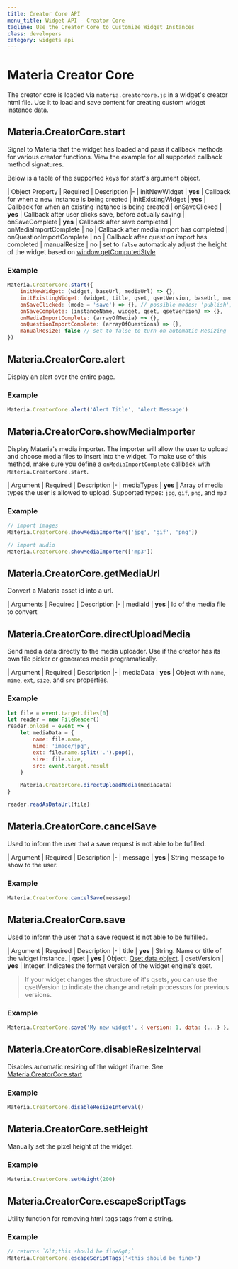 ```yaml
---
title: Creator Core API
menu_title: Widget API - Creator Core
tagline: Use the Creator Core to Customize Widget Instances
class: developers
category: widgets api
---
```

# Materia Creator Core

The creator core is loaded via `materia.creatorcore.js` in a widget's creator html file.  Use it to load and save content for creating custom widget instance data.

## Materia.CreatorCore.start

Signal to Materia that the widget has loaded and pass it callback methods for various creator functions.  View the example for all supported callback method signatures.

Below is a table of the supported keys for start's argument object.

| Object Property | Required | Description
|-
| initNewWidget | **yes** | Callback for when a new instance is being created
| initExistingWidget | **yes** | Callback for when an existing instance is being created
| onSaveClicked | **yes** | Callback after user clicks save, before actually saving
| onSaveComplete | **yes** | Callback after save completed
| onMediaImportComplete | no | Callback after media import has completed
| onQuestionImportComplete | no | Callback after question import has completed
| manualResize | no | set to `false` automaticaly adjust the height of the widget based on [window.getComputedStyle](https://developer.mozilla.org/en-US/docs/Web/API/Window/getComputedStyle)

### Example

```javascript
Materia.CreatorCore.start({
	initNewWidget: (widget, baseUrl, mediaUrl) => {},
	initExistingWidget: (widget, title, qset, qsetVersion, baseUrl, mediaUrl) => {},
	onSaveClicked: (mode = 'save') => {}, // possible modes: 'publish', 'preview', 'save'
	onSaveComplete: (instanceName, widget, qset, qsetVersion) => {},
	onMediaImportComplete: (arrayOfMedia) => {},
	onQuestionImportComplete: (arrayOfQuestions) => {},
	manualResize: false // set to false to turn on automatic Resizing
})
```

## Materia.CreatorCore.alert

Display an alert over the entire page.

### Example

```javascript
Materia.CreatorCore.alert('Alert Title', 'Alert Message')
```

## Materia.CreatorCore.showMediaImporter

Display Materia's media importer.  The importer will allow the user to upload and choose media files to insert into the widget.  To make use of this method, make sure you define a `onMediaImportComplete` callback with `Materia.CreatorCore.start`.

| Argument | Required | Description
|-
| mediaTypes | **yes** | Array of media types the user is allowed to upload. Supported types: `jpg`, `gif`, `png`, and `mp3`

### Example

```javascript
// import images
Materia.CreatorCore.showMediaImporter(['jpg', 'gif', 'png'])

// import audio
Materia.CreatorCore.showMediaImporter(['mp3'])
```

## Materia.CreatorCore.getMediaUrl

Convert a Materia asset id into a url.

| Arguments | Required | Description
|-
| mediaId | **yes** | Id of the media file to convert

## Materia.CreatorCore.directUploadMedia

Send media data directly to the media uploader.  Use if the creator has its own file picker or generates media programatically.

| Argument | Required | Description
|-
| mediaData | **yes** | Object with `name`, `mime`, `ext`, `size`, and `src` properties.

### Example

```javascript
let file = event.target.files[0]
let reader = new FileReader()
reader.onload = event => {
	let mediaData = {
		name: file.name,
		mime: 'image/jpg',
		ext: file.name.split('.').pop(),
		size: file.size,
		src: event.target.result
	}

	Materia.CreatorCore.directUploadMedia(mediaData)
}

reader.readAsDataUrl(file)
```

## Materia.CreatorCore.cancelSave

Used to inform the user that a save request is not able to be fufilled.

| Argument | Required | Description
|-
| message | **yes** | String message to show to the user.


### Example

```javascript
Materia.CreatorCore.cancelSave(message)
```

## Materia.CreatorCore.save

Used to inform the user that a save request is not able to be fulfilled.

| Argument | Required | Description
|-
| title | **yes** | String. Name or title of the widget instance.
| qset | **yes** | Object. [Qset data object](question-structures.html).
| qsetVersion | **yes** | Integer. Indicates the format version of the widget engine's qset.

> If your widget changes the structure of it's qsets, you can use the qsetVersion to indicate the change and retain processors for previous versions.


### Example

```javascript
Materia.CreatorCore.save('My new widget', { version: 1, data: {...} }, 1)
```

## Materia.CreatorCore.disableResizeInterval

Disables automatic resizing of the widget iframe. See [Materia.CreatorCore.start](#materiacreatorcorestart)

### Example

```javascript
Materia.CreatorCore.disableResizeInterval()
```

## Materia.CreatorCore.setHeight

Manually set the pixel height of the widget.

### Example

```javascript
Materia.CreatorCore.setHeight(200)
```

## Materia.CreatorCore.escapeScriptTags

Utility function for removing html tags tags from a string.

### Example

```javascript
// returns `&lt;this should be fine&gt;`
Materia.CreatorCore.escapeScriptTags('<this should be fine>')
```

